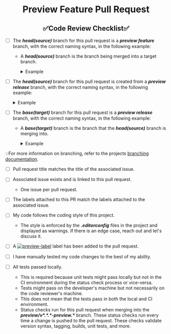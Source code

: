 <!--
    !! NOTE !! - ONLY PROJECT OWNERS AND MAINTAINERS CAN CREATE PRODUCTION AND PREVIEW RELEASE PULL REQUESTS
    Please use the "preview-feature-pr" pull request template if you have contributions to make.
-->
<!--suppress HtmlDeprecatedAttribute -->
<h1 style="font-weight:bold" align="center">Preview Feature Pull Request</h1>
<h2 style="font-weight:bold" align="center">✅Code Review Checklist✅</h2>

- [ ] The **_head(source)_** branch for this pull request is a **_preview feature_** branch, with the correct naming syntax, in the following example:
  - A **_head(source)_** branch is the branch being merged into a target branch.
    <details closed><summary>Example</summary>

      ``` xml
      Syntax: preview/feature/<issue-num>-<description>
      Example: preview/feature/123-my-preview-feature
      ```
    </details>

- [ ] The **_head(source)_** branch for this pull request is created from a **_preview release_** branch, with the correct naming syntax, in the following example:
  <details closed><summary>Example</summary>

    ``` xml
    Syntax: preview/v<major>.<minor>.<patch>-preview.<prev-num>
    Example: preview/v1.2.3-preview.4
    ```
  </details>

- [ ] The **_base(target)_** branch for this pull request is a **_preview release_** branch, with the correct naming syntax, in the following example:
  - A **_base(target)_** branch is the branch that the **_head(source)_** branch is merging into.

    <details closed><summary>Example</summary>

      ``` xml
      Syntax: preview/v<major>.<minor>.<patch>-preview.<prev-num>
      Example: preview/v1.2.3-preview.4
      ```
    </details>

💡For more information on branching, refer to the projects [branching documentation](../../Documentation/Branching.md).

- [ ] Pull request title matches the title of the associated issue.

- [ ] Associated issue exists and is linked to this pull request.
  - One issue per pull request.

- [ ] The labels attached to this PR match the labels attached to the associated issue.

- [ ] My code follows the coding style of this project.
  - The style is enforced by the **_.editorconfig_** files in the project and displayed as warnings.  If there is an edge case, reach out and let's discuss it.

- [ ] A [![preview-label](https://user-images.githubusercontent.com/85414302/150838564-33f6044b-55f9-4dd9-8783-1d739de9d92f.png)](https://github.com/KinsonDigital/Velaptor/labels/preview) label has been added to the pull request.

- [ ] I have manually tested my code changes to the best of my ability.

- [ ] All tests passed locally.
  - This is required because unit tests might pass locally but not in the CI environment during the status check process or vice-versa.
  - Tests might pass on the developer's machine but not necessarily on the code reviewer's machine.
  - This does not mean that the tests pass in both the local and CI environment.
  - Status checks run for this pull request when merging into the **_preview/v\*.\*.\*-preview.\*_** branch.  These status checks run every time a change is pushed to the pull request.  These checks validate version syntax, tagging, builds, unit tests, and more.
